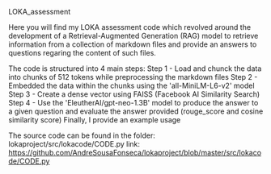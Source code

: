 LOKA_assessment

Here you will find my LOKA assessment code which revolved around the development of a Retrieval-Augmented Generation (RAG) model to retrieve information from a collection of markdown files and provide an answers to questions regaring the content of such files.

The code is structured into 4 main steps:
Step 1 - Load and chunck the data into chunks of 512 tokens while preprocessing the markdown files
Step 2 - Embedded the data within the chunks using the 'all-MiniLM-L6-v2' model
Step 3 - Create a dense vector using FAISS (Facebook AI Similarity Search)
Step 4 - Use the 'EleutherAI/gpt-neo-1.3B' model to produce the answer to a given question and evaluate the answer provided (rouge_score and cosine similarity score)
Finally, I provide an example usage

The source code can be found in the folder:
lokaproject/src/lokacode/CODE.py
link: https://github.com/AndreSousaFonseca/lokaproject/blob/master/src/lokacode/CODE.py

